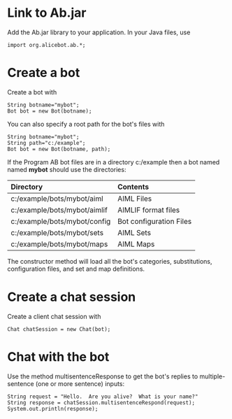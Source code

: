 # Link to Ab.jar #

Add the Ab.jar library to your application.  In your Java files,
use

```
import org.alicebot.ab.*;
```


# Create a bot #

Create a bot with

```
String botname="mybot";
Bot bot = new Bot(botname);
```

You can also specify a root path for the bot's files with

```
String botname="mybot";
String path="c:/example";
Bot bot = new Bot(botname, path);
```

If the Program AB bot files are in a directory c:/example then a bot named named **mybot** should use the directories:

| Directory | Contents |
|:----------|:---------|
| c:/example/bots/mybot/aiml | AIML Files |
| c:/example/bots/mybot/aimlif | AIMLIF format files |
| c:/example/bots/mybot/config | Bot configuration Files |
| c:/example/bots/mybot/sets | AIML Sets |
| c:/example/bots/mybot/maps | AIML Maps |

The constructor method will load all the bot's categories, substitutions, configuration files, and set and map definitions.

# Create a chat session #

Create a client chat session with

```
Chat chatSession = new Chat(bot);
```

# Chat with the bot #

Use the method multisentenceResponse to get the bot's replies to multiple-sentence (one or more sentence) inputs:

```
String request = "Hello.  Are you alive?  What is your name?"
String response = chatSession.multisentenceRespond(request);
System.out.println(response);
```